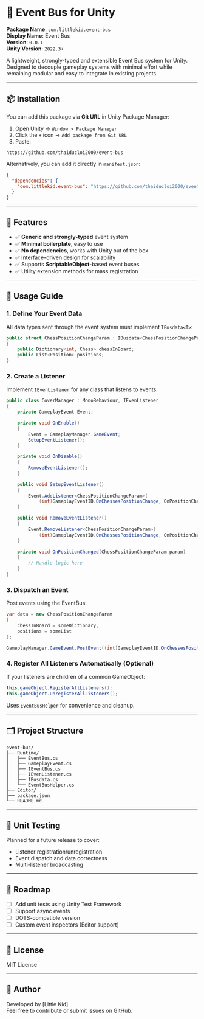 # 🎯 Event Bus for Unity

**Package Name**: `com.littlekid.event-bus`  
**Display Name**: Event Bus  
**Version**: `0.0.1`  
**Unity Version**: `2022.3+`

A lightweight, strongly-typed and extensible Event Bus system for Unity. Designed to decouple gameplay systems with minimal effort while remaining modular and easy to integrate in existing projects.

---

## 📦 Installation

You can add this package via **Git URL** in Unity Package Manager:

1. Open Unity → `Window > Package Manager`
2. Click the `+` icon → `Add package from Git URL`
3. Paste:

```
https://github.com/thaiducloi2000/event-bus
```

Alternatively, you can add it directly in `manifest.json`:

```json
{
  "dependencies": {
    "com.littlekid.event-bus": "https://github.com/thaiducloi2000/event-bus.git"
  }
}
```
---

## 🧩 Features

- ✅ **Generic and strongly-typed** event system  
- ✅ **Minimal boilerplate**, easy to use  
- ✅ **No dependencies**, works with Unity out of the box  
- ✅ Interface-driven design for scalability  
- ✅ Supports **ScriptableObject**-based event buses  
- ✅ Utility extension methods for mass registration

---

## 🔧 Usage Guide

### 1. Define Your Event Data

All data types sent through the event system must implement `IBusdata<T>`:

```csharp
public struct ChessPositionChangeParam : IBusdata<ChessPositionChangeParam>
{
    public Dictionary<int, Chess> chessInBoard;
    public List<Position> positions;
}
```

### 2. Create a Listener

Implement `IEvenListener` for any class that listens to events:

```csharp
public class CoverManager : MonoBehaviour, IEvenListener
{
    private GameplayEvent Event;

    private void OnEnable()
    {
        Event = GameplayManager.GameEvent;
        SetupEventListener();
    }

    private void OnDisable()
    {
        RemoveEventListener();
    }

    public void SetupEventListener()
    {
        Event.AddListener<ChessPositionChangeParam>(
            (int)GameplayEventID.OnChessesPositionChange, OnPositionChanged);
    }

    public void RemoveEventListener()
    {
        Event.RemoveListener<ChessPositionChangeParam>(
            (int)GameplayEventID.OnChessesPositionChange, OnPositionChanged);
    }

    private void OnPositionChanged(ChessPositionChangeParam param)
    {
        // Handle logic here
    }
}
```

### 3. Dispatch an Event

Post events using the EventBus:

```csharp
var data = new ChessPositionChangeParam
{
    chessInBoard = someDictionary,
    positions = someList
};

GameplayManager.GameEvent.PostEvent((int)GameplayEventID.OnChessesPositionChange, data);
```

### 4. Register All Listeners Automatically (Optional)

If your listeners are children of a common GameObject:

```csharp
this.gameObject.RegisterAllListeners();
this.gameObject.UnregisterAllListeners();
```

Uses `EventBusHelper` for convenience and cleanup.

---

## 🗂 Project Structure

```
event-bus/
├── Runtime/
│   ├── EventBus.cs
│   ├── GameplayEvent.cs
│   ├── IEventBus.cs
│   ├── IEvenListener.cs
│   ├── IBusdata.cs
│   └── EventBusHelper.cs
├── Editor/
├── package.json
└── README.md
```

---

## 🧪 Unit Testing

Planned for a future release to cover:

- Listener registration/unregistration
- Event dispatch and data correctness
- Multi-listener broadcasting

---

## 🚧 Roadmap

- [ ] Add unit tests using Unity Test Framework  
- [ ] Support async events  
- [ ] DOTS-compatible version  
- [ ] Custom event inspectors (Editor support)

---

## 📜 License

MIT License

---

## 👤 Author

Developed by [Little Kid]  
Feel free to contribute or submit issues on GitHub.
